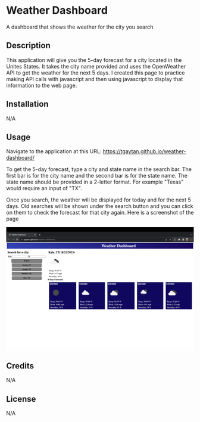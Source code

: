 # Weather Dashboard
A dashboard that shows the weather for the city you search

## Description

This application will give you the 5-day forecast for a city located in the Unites States.  It takes the city name provided and uses the OpenWeather API to get the weather for the next 5 days.  I created this page to practice making API calls with javascript and then using javascript to display that information to the web page.

## Installation

N/A

## Usage

Navigate to the application at this URL: https://tgaytan.github.io/weather-dashboard/

To get the 5-day forecast, type a city and state name in the search bar.  The first bar is for the city name and the second bar is for the state name.  The state name should be provided in a 2-letter format. For example "Texas" would require an input of "TX".

Once you search, the weather will be displayed for today and for the next 5 days.  Old searches will be shown under the search button and you can click on them to check the forecast for that city again.  Here is a screenshot of the page

![screenshot of application in browser](assets/img/weather-dashboard-screenshot.png)

## Credits

N/A

## License

N/A